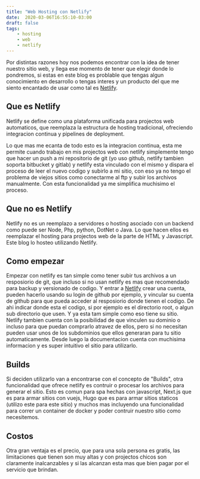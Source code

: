```yaml
---
title: "Web Hosting con Netlify"
date:  2020-03-06T16:55:10-03:00
draft: false
tags:
    - hosting
    - web
    - netlify
---
```


Por distintas razones hoy nos podemos encontrar con la idea de tener nuestro sitio web, y llega ese momento de tener que elegir donde lo pondremos, si estas en este blog es problable que tengas algun conocimiento en desarrollo o tengas interes y un producto del que me siento encantado de usar como tal es [Netlify](https://netlify.com).

## Que es Netlify
Netlify se define como una plataforma unificada para projectos web automaticos, que reemplaza la estructura de hosting tradicional, ofreciendo integracion continua y pipelines de deployment.

Lo que mas me ecanta de todo esto es la integracion continua, esta me permite cuando trabajo en mis projectos web con netlify simplemente tengo que hacer un push a mi repositorio de git (yo uso github, netlify tambien soporta bitbucket y gitlab) y netlify esta vinculado con el mismo y dispara el proceso de leer el nuevo codigo y subirlo a mi sitio, con eso ya no tengo el problema de viejos sitios como conectarme al ftp y subir los archivos manualmente. Con esta funcionalidad ya me simplifica muchisimo el proceso.

## Que no es Netlify

Netlify no es un reemplazo a servidores o hosting asociado con un backend como puede ser Node, Php, python, DotNet o Java. Lo que hacen ellos es reemplazar el hosting para projectos web de la parte de HTML y Javascript. Este blog lo hosteo utilizando Netlify.

## Como empezar

Empezar con netlify es tan simple como tener subir tus archivos a un resposiorio de git, que incluso si no usan netlify es mas que recomendado para backup y versionado de codigo. Y entrar a [Netlify](https://netlify.com) crear una cuenta, pueden hacerlo usando su login de github por ejemplo, y vincular su cuenta de github para que pueda acceder al resposiorio donde tienen el codigo. De ahi indicar donde esta el codigo, si por ejemplo es el directorio root, o algun sub directorio que usen. Y ya esta tam simple como eso tiene su sitio.
Netlify tambien cuenta con la posibilidad de que vinculen su dominio o incluso para que puedan comprarlo atravez de ellos, pero si no necesitan pueden usar unos de los subdominios que ellos generaran para tu sitio automaticamente.
Desde luego la documentacion cuenta con muchisima informacion y es super intuitivo el sitio para utilizarlo.

## Builds

Si deciden utilizarlo van a encontrarse con el concepto de "Builds", otra funcionalidad que ofrece netlify es contruir o procesar los archivos para generar el sitio. Esto es comun para spa hechas con javascript, Next.js que es para armar sitios con vuejs, Hugo que es para armar sitios staticos (utilizo este para este sitio) y muchos mas incluyendo una funcionalidad para correr un container de docker y poder contruir nuestro sitio como necesitemos.

## Costos
Otra gran ventaja es el precio, que para una sola persona es gratis, las limitaciones que tienen son muy altas y con projectos chicos son claramente inalcanzables y si las alcanzan esta mas que bien pagar por el servicio que brindan.
